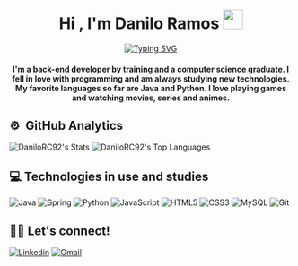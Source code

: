 <h1 align="center">Hi , I'm Danilo Ramos <img src="https://media.giphy.com/media/hvRJCLFzcasrR4ia7z/giphy.gif" width="35"></h1>
<p align="center">
    <a href="https://git.io/typing-svg"><img src="https://readme-typing-svg.herokuapp.com?font=Fira+Code&pause=1000&random=false&width=435&lines=Computer+Science+Student;Junior+Back-End+Developer;Always+learning+new+technologies;One+piece+fan" alt="Typing SVG" /></a>
</p>
<h4 align="center">I'm a back-end developer by training and a computer science graduate. I fell in love with programming and am always studying new technologies. My favorite languages so far are Java and Python. I love playing games and watching movies, series and animes. </h4>

## ⚙️ &nbsp;GitHub Analytics
![DaniloRC92's Stats](https://github-readme-stats.vercel.app/api?username=DaniloRC92&theme=tokyonight&show_icons=true&hide_border=true&count_private=true)
![DaniloRC92's Top Languages](https://github-readme-stats.vercel.app/api/top-langs/?username=DaniloRC92&theme=tokyonight&show_icons=true&hide_border=true&layout=compact)

## 💻 Technologies in use and studies
![Java](https://img.shields.io/badge/java-%23ED8B00.svg?style=for-the-badge&logo=openjdk&logoColor=white)
![Spring](https://img.shields.io/badge/spring-%236DB33F.svg?style=for-the-badge&logo=spring&logoColor=white)
![Python](https://img.shields.io/badge/python-3670A0?style=for-the-badge&logo=python&logoColor=ffdd54)
![JavaScript](https://img.shields.io/badge/JavaScript-F7DF1E?style=for-the-badge&logo=javascript&logoColor=black)
![HTML5](https://img.shields.io/badge/HTML5-E34F26?style=for-the-badge&logo=html5&logoColor=white)
![CSS3](https://img.shields.io/badge/CSS3-1572B6?style=for-the-badge&logo=css3&logoColor=white)
![MySQL](https://img.shields.io/badge/MySQL-00000F?style=for-the-badge&logo=mysql&logoColor=white)
![Git](https://img.shields.io/badge/GIT-E44C30?style=for-the-badge&logo=git&logoColor=white)


## 🤝🏻 Let's connect!
[![Linkedin](https://img.shields.io/badge/LinkedIn-0077B5?style=for-the-badge&logo=linkedin&logoColor=white)](https://www.linkedin.com/in/danilo-ramos-costa-a46767263)
[![Gmail](https://img.shields.io/badge/Gmail-333333?style=for-the-badge&logo=gmail&logoColor=red)](mailto:daniloramoscosta92@gmail.com)

